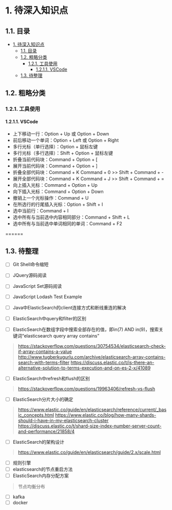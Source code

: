 # 1. 待深入知识点

## 1.1. 目录

<!-- TOC depthFrom:2 -->

- [1. 待深入知识点](#1-待深入知识点)
    - [1.1. 目录](#11-目录)
    - [1.2. 粗略分类](#12-粗略分类)
        - [1.2.1. 工具使用](#121-工具使用)
            - [1.2.1.1. VSCode](#1211-vscode)
    - [1.3. 待整理](#13-待整理)

<!-- /TOC -->

## 1.2. 粗略分类

### 1.2.1. 工具使用

#### 1.2.1.1. VSCode

- 上下移动一行：Option + Up 或 Option + Down
- 前后移动一个单词：Option + Left 或 Option + Right
- 多行光标（单行选择）：Option + 鼠标左键
- 多行光标（多行选择）：Shift + Option + 鼠标左键
- 折叠当前代码块：Command + Option + [
- 展开当前代码块：Command + Option + ]
- 折叠全部代码块：Command + K Command + 0 >> Shift + Command + -
- 展开全部代码块：Command + K Command + J >> Shift + Command + =
- 向上插入光标：Command + Option + Up
- 向下插入光标：Command + Option + Down
- 撤销上一个光标操作：Command + U
- 在所选行的行尾插入光标：Option + Shift + I
- 选中当前行：Command + I
- 选中所有与当前选中内容相同部分：Command + Shift + L
- 选中所有与当前选中单词相同的单词：Command + F2

======

## 1.3. 待整理

- [ ] Git Shell命令缩短
- [ ] JQuery源码阅读
- [ ] JavaScript Set源码阅读
- [ ] JavaScript Lodash Test Example

- [ ] Java中ElasticSearch的client连接方式和断线重连的解决
- [ ] ElasticSearch中query和filter的区别
- [ ] ElasticSearch在数组字段中搜索全部存在的值，即in(7) AND in(9)，搜索关键词“elasticsearch query array contains”

> https://stackoverflow.com/questions/30754534/elasticsearch-check-if-array-contains-a-value
> http://www.tugberkugurlu.com/archive/elasticsearch-array-contains-search-with-terms-filter
> https://discuss.elastic.co/t/is-there-an-alternative-solution-to-terms-execution-and-on-es-2-x/41089

- [ ] ElasticSearch中refresh和flush的区别

> https://stackoverflow.com/questions/19963406/refresh-vs-flush

- [ ] ElasticSearch分片大小的确定

> https://www.elastic.co/guide/en/elasticsearch/reference/current/_basic_concepts.html
> https://www.elastic.co/blog/how-many-shards-should-i-have-in-my-elasticsearch-cluster
> https://discuss.elastic.co/t/shard-size-index-number-server-count-and-performance/21858/4

- [ ] ElasticSearch的架构设计

> https://www.elastic.co/guide/en/elasticsearch/guide/2.x/scale.html

- [ ] 规则引擎
- [ ] elasticsearch的节点重启方法
- [ ] ElasticSearch内存分配方案

> 节点均衡分布

- [ ] kafka
- [ ] docker
